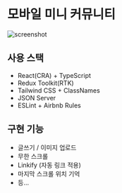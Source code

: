 # 모바일 미니 커뮤니티
![screenshot](https://user-images.githubusercontent.com/8604840/167301166-d16351bb-b6fa-492f-a1c5-c53f1f8927fa.png)


## 사용 스택
- React(CRA) + TypeScript
- Redux Toolkit(RTK)
- Tailwind CSS + ClassNames
- JSON Server
- ESLint + Airbnb Rules

## 구현 기능
- 글쓰기 / 이미지 업로드
- 무한 스크롤
- Linkify (자동 링크 적용)
- 마지막 스크롤 위치 기억
- 등...
